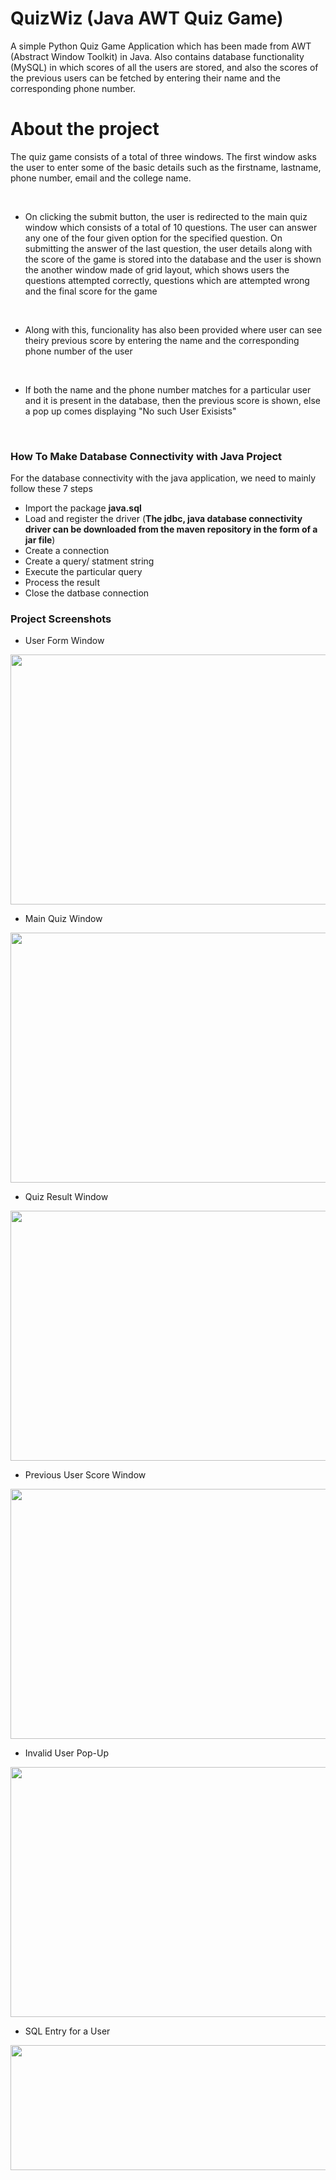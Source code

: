 # QuizWiz (Java AWT Quiz Game)
A simple Python Quiz Game Application which has been made from AWT (Abstract Window Toolkit) in Java. Also contains database functionality (MySQL) in which scores of all the users are stored, and also the scores of the previous users can be fetched by entering their name and the corresponding phone number.

# About the project
The quiz game consists of a total of three windows. The first window asks the user to enter some of the basic details such as the firstname, lastname, phone number, 
email and the college name. 

<br />

- On clicking the submit button, the user is redirected to the main quiz window which consists of a total of 10 questions. The user can answer any one of the four given 
option for the specified question. On submitting the answer of the last question, the user details along with the score of the game is stored into the database and the 
user is shown the another window made of grid layout, which shows users the questions attempted correctly, questions which are attempted wrong and the final score for the game

<br />

- Along with this, funcionality has also been provided where user can see theiry previous score by entering the name and the corresponding phone number of the user

<br />

- If both the name and the phone number matches for a particular user and it is present in the database, then the previous score is shown, else a pop up comes displaying
"No such User Exisists"

<br />

### How To Make Database Connectivity with Java Project
For the database connectivity with the java application, we need to mainly follow these 7 steps <br />

-  Import the package **java.sql**
-  Load and register the driver (**The jdbc, java database connectivity driver can be downloaded from the maven repository in the form of a jar file**)
-  Create a connection
-  Create a query/ statment string
-  Execute the particular query
-  Process the result
-  Close the datbase connection

### Project Screenshots

- User Form Window
<img src="https://github.com/Sagar-Wadhwa-726/Sagar-Wadhwa-726-Java-AWT-Python-Quiz-Game-Application/blob/main/ProjectScreenShots/user_form_window.png" width="600" height="400">
<br />

- Main Quiz Window
<img src="https://github.com/Sagar-Wadhwa-726/Sagar-Wadhwa-726-Java-AWT-Python-Quiz-Game-Application/blob/main/ProjectScreenShots/main_quiz_window.png" width="600" height="400">
<br />

- Quiz Result Window
<img src="https://github.com/Sagar-Wadhwa-726/Sagar-Wadhwa-726-Java-AWT-Python-Quiz-Game-Application/blob/main/ProjectScreenShots/quiz_result_window.png" width="600" height="400">
<br />

- Previous User Score Window
<img src="https://github.com/Sagar-Wadhwa-726/Sagar-Wadhwa-726-Java-AWT-Python-Quiz-Game-Application/blob/main/ProjectScreenShots/previous_user_score.png" width="600" height="400">
<br />

- Invalid User Pop-Up
<img src="https://github.com/Sagar-Wadhwa-726/Sagar-Wadhwa-726-Java-AWT-Python-Quiz-Game-Application/blob/main/ProjectScreenShots/invalid_user.png" width="600" height="400">
<br />

- SQL Entry for a User
<img src="https://github.com/Sagar-Wadhwa-726/Sagar-Wadhwa-726-Java-AWT-Python-Quiz-Game-Application/blob/main/ProjectScreenShots/sql_ss.png" width="800" height="200">
<br />
